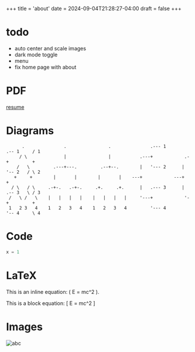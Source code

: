 +++
title = 'about'
date = 2024-09-04T21:28:27-04:00
draft = false
+++

# todo
- auto center and scale images
- dark mode toggle
- menu
- fix home page with about

# PDF
[resume](/about/matt-bowring-resume.pdf)

# Diagrams
```goat
      .               .                .               .--- 1          .-- 1     / 1
     / \              |                |           .---+            .-+         +
    /   \         .---+---.         .--+--.        |   '--- 2      |   '-- 2   / \ 2
   +     +        |       |        |       |    ---+            ---+          +
  / \   / \     .-+-.   .-+-.     .+.     .+.      |   .--- 3      |   .-- 3   \ / 3
 /   \ /   \    |   |   |   |    |   |   |   |     '---+            '-+         +
 1   2 3   4    1   2   3   4    1   2   3   4         '--- 4          '-- 4     \ 4

```

# Code
```Python
x = 1
```

# LaTeX
This is an inline equation: \( E = mc^2 \).

This is a block equation:
\[
E = mc^2
\]

# Images
![abc](/circuit.png)